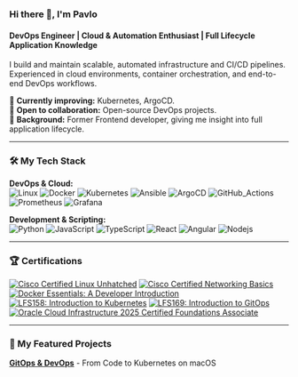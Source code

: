 ### Hi there 👋, I'm Pavlo

#### DevOps Engineer | Cloud & Automation Enthusiast | Full Lifecycle Application Knowledge

I build and maintain scalable, automated infrastructure and CI/CD pipelines. Experienced in cloud environments, container orchestration, and end-to-end DevOps workflows.  

🔹 **Currently improving:** Kubernetes, ArgoCD.  
🔹 **Open to collaboration:** Open-source DevOps projects.  
🔹 **Background:** Former Frontend developer, giving me insight into full application lifecycle.

---

### 🛠️ My Tech Stack

**DevOps & Cloud:**  
![Linux](https://img.shields.io/badge/Linux-FCC624?style=for-the-badge&logo=linux&logoColor=black)
![Docker](https://img.shields.io/badge/Docker-2496ED?style=for-the-badge&logo=docker&logoColor=white)
![Kubernetes](https://img.shields.io/badge/Kubernetes-326CE5?style=for-the-badge&logo=kubernetes&logoColor=white)
![Ansible](https://img.shields.io/badge/Ansible-EE0000?style=for-the-badge&logo=ansible&logoColor=white)
![ArgoCD](https://img.shields.io/badge/Argo%20CD-1e0b3e?style=for-the-badge&logo=argo&logoColor=#d16044)
![GitHub_Actions](https://img.shields.io/badge/GitHub_Actions-2088FF?style=for-the-badge&logo=github-actions&logoColor=white)
![Prometheus](https://img.shields.io/badge/Prometheus-000000?style=for-the-badge&logo=prometheus&labelColor=000000)
![Grafana](https://img.shields.io/badge/Grafana-F2F4F9?style=for-the-badge&logo=grafana&logoColor=orange&labelColor=F2F4F9)

**Development & Scripting:**  
![Python](https://img.shields.io/badge/Python-3776AB?style=for-the-badge&logo=python&logoColor=white)
![JavaScript](https://img.shields.io/badge/JavaScript-F7DF1E?style=for-the-badge&logo=javascript&logoColor=black)
![TypeScript](https://img.shields.io/badge/TypeScript-007ACC?style=for-the-badge&logo=typescript&logoColor=white)
![React](https://img.shields.io/badge/React-61DAFB?style=for-the-badge&logo=react&logoColor=black)
![Angular](https://img.shields.io/badge/Angular-DD0031?style=for-the-badge&logo=angular&logoColor=white)
![Nodejs](https://img.shields.io/badge/Node%20js-339933?style=for-the-badge&logo=nodedotjs&logoColor=white)

---

### 🏆 Certifications
[![Cisco Certified Linux Unhatched](https://images.credly.com/size/140x140/images/f25ec9d4-c59d-49b9-944a-f160012e81cd/image.png)](https://www.credly.com/earner/earned/badge/517167c8-3159-47d3-8aef-698c171bed6e)
[![Cisco Certified Networking Basics](https://images.credly.com/size/140x140/images/5bdd6a39-3e03-4444-9510-ecff80c9ce79/image.png)](https://www.credly.com/earner/earned/badge/d6815951-101e-4cee-a7c3-abac32465d46)
[![Docker Essentials: A Developer Introduction](https://images.credly.com/size/140x140/images/b0c5445a-72a2-46ce-a599-96147e210efb/blob)](https://www.credly.com/earner/earned/badge/609b8a5a-93f7-46fa-8f35-00e47cd31e05)
[![LFS158: Introduction to Kubernetes](https://images.credly.com/size/160x160/images/4b5a8636-c554-482d-bbdc-7925fb3624c3/blob)](https://www.credly.com/earner/earned/badge/cbcf9f95-ade6-4a26-8d60-479ec695c0a8)
[![LFS169: Introduction to GitOps](https://images.credly.com/size/160x160/images/032a65da-a036-4d05-ad80-8fc1274363ab/blob)](https://www.credly.com/earner/earned/badge/e60ca8bb-bf8d-4016-9df3-8b55e298919f)
[![Oracle Cloud Infrastructure 2025 Certified Foundations Associate](https://brm-workforce.oracle.com/pdf/certview/images/OCI25FNDCFAV1.png)](https://catalog-education.oracle.com/ords/certview/sharebadge?id=0CFCDD7DA8DE5DD7779DDAEB48BE3FE83337209511BD629D1A611B72305E5B92)

---

### 🚀 My Featured Projects

**[GitOps & DevOps](https://github.com/0c2pus/devops-portfolio-project?tab=readme-ov-file)** - From Code to Kubernetes on macOS



